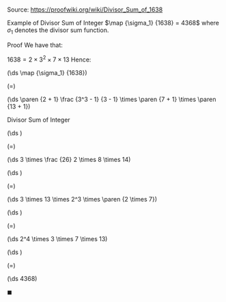 # 

Source: https://proofwiki.org/wiki/Divisor_Sum_of_1638

Example of Divisor Sum of Integer
$\map {\sigma_1} {1638} = 4368$
where $\sigma_1$ denotes the divisor sum function.


Proof
We have that:

$1638 = 2 \times 3^2 \times 7 \times 13$
Hence:














\(\ds \map {\sigma_1} {1638}\)

\(=\)







\(\ds \paren {2 + 1} \frac {3^3 - 1} {3 - 1} \times \paren {7 + 1} \times \paren {13 + 1}\)





Divisor Sum of Integer














\(\ds \)

\(=\)







\(\ds 3 \times \frac {26} 2 \times 8 \times 14\)




















\(\ds \)

\(=\)







\(\ds 3 \times 13 \times 2^3 \times \paren {2 \times 7}\)




















\(\ds \)

\(=\)







\(\ds 2^4 \times 3 \times 7 \times 13\)




















\(\ds \)

\(=\)







\(\ds 4368\)









$\blacksquare$





